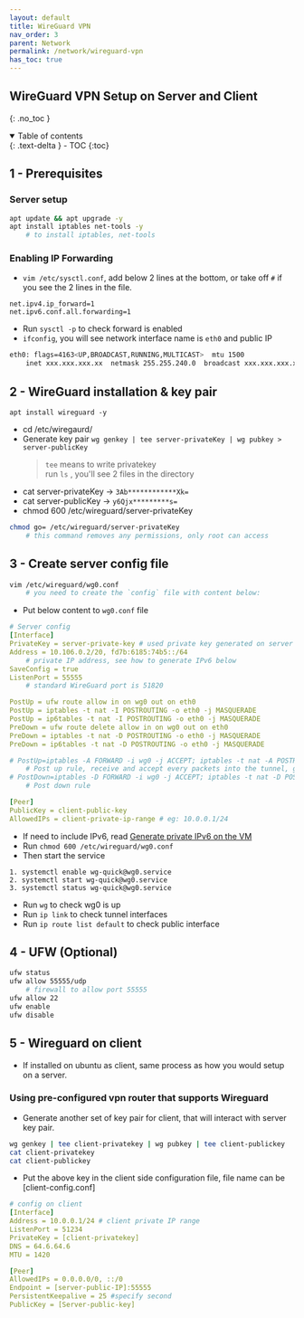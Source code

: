 ```yaml
---
layout: default    
title: WireGuard VPN
nav_order: 3
parent: Network
permalink: /network/wireguard-vpn
has_toc: true
---
```


## WireGuard VPN Setup on Server and Client
{: .no_toc } 

<details open markdown="block">
  <summary>
    Table of contents
  </summary>
  {: .text-delta }
- TOC
{:toc}
</details>

## 1 - Prerequisites 

### Server setup
  
```bash
apt update && apt upgrade -y 
apt install iptables net-tools -y 
    # to install iptables, net-tools
```

### Enabling IP Forwarding

* `vim /etc/sysctl.conf`, add below 2 lines at the bottom, or take off `#` if you see the 2 lines in the file. 

```
net.ipv4.ip_forward=1 
net.ipv6.conf.all.forwarding=1
```

* Run `sysctl -p` to check forward is enabled
* `ifconfig`, you will see network interface name is `eth0` and public IP

```bash
eth0: flags=4163<UP,BROADCAST,RUNNING,MULTICAST>  mtu 1500
    inet xxx.xxx.xxx.xx  netmask 255.255.240.0  broadcast xxx.xxx.xxx.xx
```

## 2 - WireGuard installation & key pair 

```
apt install wireguard -y 
```

* cd /etc/wiregaurd/ 
* Generate key pair `wg genkey | tee server-privateKey | wg pubkey > server-publicKey`  
    > `tee` means to write privatekey  
    > run `ls` , you'll see 2 files in the directory
* cat server-privateKey -> `3Ab************Xk=`
* cat server-publicKey -> `y6Qjx*********s=`
* chmod 600 /etc/wireguard/server-privateKey 

```bash    
chmod go= /etc/wireguard/server-privateKey
    # this command removes any permissions, only root can access
```

## 3 - Create server config file 
 
```bash 
vim /etc/wireguard/wg0.conf
    # you need to create the `config` file with content below: 
```

* Put below content to `wg0.conf` file

```yml wrap
# Server config 
[Interface]
PrivateKey = server-private-key # used private key generated on server side
Address = 10.106.0.2/20, fd7b:6185:74b5::/64  
    # private IP address, see how to generate IPv6 below 
SaveConfig = true
ListenPort = 55555
    # standard WireGuard port is 51820

PostUp = ufw route allow in on wg0 out on eth0
PostUp = iptables -t nat -I POSTROUTING -o eth0 -j MASQUERADE
PostUp = ip6tables -t nat -I POSTROUTING -o eth0 -j MASQUERADE
PreDown = ufw route delete allow in on wg0 out on eth0
PreDown = iptables -t nat -D POSTROUTING -o eth0 -j MASQUERADE
PreDown = ip6tables -t nat -D POSTROUTING -o eth0 -j MASQUERADE

# PostUp=iptables -A FORWARD -i wg0 -j ACCEPT; iptables -t nat -A POSTROUTING -o eth0 -j MASQUERADE; 
    # Post up rule, receive and accept every packets into the tunnel, going outward tunnel interface with masked the public IP of the server 
# PostDown=iptables -D FORWARD -i wg0 -j ACCEPT; iptables -t nat -D POSTROUTING -o eth0 -j MASQUERADE; 
    # Post down rule

[Peer]
PublicKey = client-public-key
AllowedIPs = client-private-ip-range # eg: 10.0.0.1/24
```

* If need to include IPv6, read [Generate private IPv6 on the VM](/network/generate-private-ipv6)
* Run `chmod 600 /etc/wireguard/wg0.conf` 
* Then start the service 
  
```
1. systemctl enable wg-quick@wg0.service
2. systemctl start wg-quick@wg0.service
3. systemctl status wg-quick@wg0.service
```
* Run `wg` to check wg0 is up
* Run `ip link` to check tunnel interfaces 
* Run `ip route list default` to check public interface

## 4 - UFW (Optional)

```bash 
ufw status 
ufw allow 55555/udp
    # firewall to allow port 55555 
ufw allow 22
ufw enable 
ufw disable 
```

## 5 - Wireguard on client

* If installed on ubuntu as client, same process as how you would setup on a server. 

### Using pre-configured vpn router that supports Wireguard

* Generate another set of key pair for client, that will interact with server key pair.  

```bash   
wg genkey | tee client-privatekey | wg pubkey | tee client-publickey 
cat client-privatekey
cat client-publickey
```

* Put the above key in the client side configuration file, file name can be [client-config.conf]

```yml
# config on client
[Interface]
Address = 10.0.0.1/24 # client private IP range 
ListenPort = 51234
PrivateKey = [client-privatekey]
DNS = 64.6.64.6
MTU = 1420

[Peer]
AllowedIPs = 0.0.0.0/0, ::/0
Endpoint = [server-public-IP]:55555
PersistentKeepalive = 25 #specify second 
PublicKey = [Server-public-key]
```